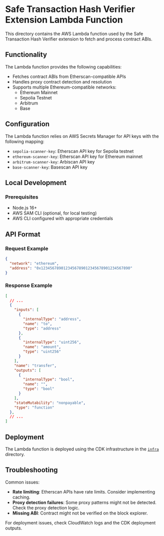 # Safe Transaction Hash Verifier Extension Lambda Function

This directory contains the AWS Lambda function used by the Safe Transaction Hash Verifier extension to fetch and process contract ABIs.

## Functionality

The Lambda function provides the following capabilities:

- Fetches contract ABIs from Etherscan-compatible APIs
- Handles proxy contract detection and resolution
- Supports multiple Ethereum-compatible networks:
  - Ethereum Mainnet
  - Sepolia Testnet
  - Arbitrum
  - Base

## Configuration

The Lambda function relies on AWS Secrets Manager for API keys with the following mapping:

- `sepolia-scanner-key`: Etherscan API key for Sepolia testnet
- `ethereum-scanner-key`: Etherscan API key for Ethereum mainnet
- `arbitrum-scanner-key`: Arbiscan API key
- `base-scanner-key`: Basescan API key

## Local Development

### Prerequisites

- Node.js 16+
- AWS SAM CLI (optional, for local testing)
- AWS CLI configured with appropriate credentials

## API Format

### Request Example

```json
{
  "network": "ethereum",
  "address": "0x1234567890123456789012345678901234567890"
}
```

### Response Example

```json
[
  // ...
  {
    "inputs": [
      {
        "internalType": "address",
        "name": "to",
        "type": "address"
      },
      {
        "internalType": "uint256",
        "name": "amount",
        "type": "uint256"
      }
    ],
    "name": "transfer",
    "outputs": [
      {
        "internalType": "bool",
        "name": "",
        "type": "bool"
      }
    ],
    "stateMutability": "nonpayable",
    "type": "function"
  },
  // ...
]
```

## Deployment

The Lambda function is deployed using the CDK infrastructure in the [`infra`](../infra) directory.

## Troubleshooting

Common issues:

- **Rate limiting**: Etherscan APIs have rate limits. Consider implementing caching.
- **Proxy detection failures**: Some proxy patterns might not be detected. Check the proxy detection logic.
- **Missing ABI**: Contract might not be verified on the block explorer.

For deployment issues, check CloudWatch logs and the CDK deployment outputs.
